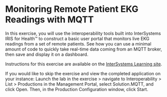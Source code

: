 # Monitoring Remote Patient EKG Readings with MQTT 

In this exercise, you will use the interoperability tools built into InterSystems IRIS for Health™ to construct a basic user portal that monitors live EKG readings from a set of remote patients. See how you can use a minimal amount of code to quickly take real-time data coming from an MQTT broker, then save and display it on a dashboard.

Instructions for this exercise are available on the [InterSystems Learning site](https://learning.intersystems.com/course/view.php?name=MonitoringMQTT).

If you would like to skip the exercise and view the completed application on your instance: Launch the lab in the exercise > navigate to Interoperability > List > Productions in the Management Portal, select Solution.MQTT, and click Open. Then, in the Production Configuration window, click Start.
